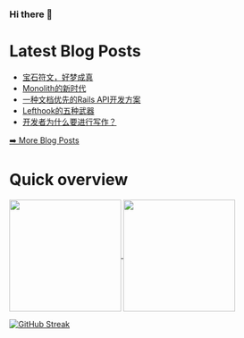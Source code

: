 ### Hi there 👋

<!--
**xfyuan/xfyuan** is a ✨ _special_ ✨ repository because its `README.md` (this file) appears on your GitHub profile.

Here are some ideas to get you started:

- 🔭 I’m currently working on ...
- 🌱 I’m currently learning ...
- 👯 I’m looking to collaborate on ...
- 🤔 I’m looking for help with ...
- 💬 Ask me about ...
- 📫 How to reach me: ...
- 😄 Pronouns: ...
- ⚡ Fun fact: ...
-->

# Latest Blog Posts
<!-- BLOG-POST-LIST:START -->
- [宝石符文，好梦成真](http://xfyuan.github.io/2025/03/gemfile-of-dreams-libraries-we-use-to-build-rails-apps/)
- [Monolith的新时代](http://xfyuan.github.io/2025/03/inertiajs-in-rails-a-new-era-of-effortless-integration/)
- [一种文档优先的Rails API开发方案](http://xfyuan.github.io/2024/06/let-there-be-docs-a-documentation-first-approach-to-rails-api-development/)
- [Lefthook的五种武器](http://xfyuan.github.io/2024/06/five-cool-and-surprising-ways-to-configure-lefthook-for-automation-joy/)
- [开发者为什么要进行写作？](http://xfyuan.github.io/2024/05/why-should-developers-write-3-reasons-and-3-common-blocks/)
<!-- BLOG-POST-LIST:END -->
<p><a href="https://xfyuan.github.io/">➡️ More Blog Posts</a></p>

# Quick overview

<a href="https://github.com/anuraghazra/github-readme-stats">
  <img height=200 align="center" src="https://github-readme-stats.vercel.app/api?username=xfyuan&show_icons=true&theme=tokyonight" />
</a>
<a href="https://github.com/anuraghazra/convoychat">
  <img height=200 align="center" src="https://github-readme-stats.vercel.app/api/top-langs?username=xfyuan&layout=compact&theme=tokyonight&langs_count=8&card_width=320" />
</a>

[![GitHub Streak](https://streak-stats.demolab.com?user=xfyuan&theme=tokyonight-duo&card_width=820)](https://git.io/streak-stats)

